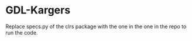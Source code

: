 # GDL-Kargers

Replace specs.py of the clrs package with the one in the one in the repo to run the code.